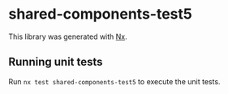 # shared-components-test5

This library was generated with [Nx](https://nx.dev).

## Running unit tests

Run `nx test shared-components-test5` to execute the unit tests.

